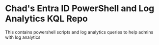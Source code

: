# Chad's Entra ID PowerShell and Log Analytics KQL Repo
This contains powershell scripts and log analytics queries to help admins with log analytics
